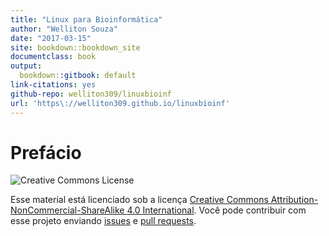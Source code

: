 ```yaml
---
title: "Linux para Bioinformática"
author: "Welliton Souza"
date: "2017-03-15"
site: bookdown::bookdown_site
documentclass: book
output:
  bookdown::gitbook: default
link-citations: yes
github-repo: welliton309/linuxbioinf
url: 'https\://welliton309.github.io/linuxbioinf'
---
```


# Prefácio

<img src="https://licensebuttons.net/l/by-nc-sa/3.0/88x31.png" alt="Creative Commons License">

Esse material está licenciado sob a licença [Creative Commons Attribution-NonCommercial-ShareAlike 4.0 International](https://creativecommons.org/licenses/by-nc-sa/4.0/). Você pode contribuir com esse projeto enviando [issues](https://github.com/Welliton309/linuxbioinf/issues/new) e [pull requests](https://github.com/Welliton309/linuxbioinf/pull/new/master).
